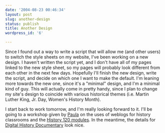 ```yaml
---
date: '2004-08-23 00:46:34'
layout: post
slug: another-design
status: publish
title: Another Design
wordpress_id: '6'

---
```


Since I found out a way to write a script that will allow me (and other users) to switch the style sheets on my website, I've been working on a new design. I haven't written the script yet, and I don't have all of my pages linked to the new style sheet, so my pages will probably look different from each other in the next few days. Hopefully I'll finish the new design, write the script, and decide on which one I want to make the default. I'm leaning more towards the new one, since it's a "minimal" design, and I'm a minimal kind of guy. This will actually come in pretty handy, since I plan to change my site's design to coincide with various historical themes (i.e. Martin Luther King, Jr. Day, Women's History Month).




I start back to work tomorrow, and I'm really looking forward to it. I'll be going to a workshop given by [Paula](http://www.archiva.net) on the uses of weblogs for history classrooms and the [History 120 modules](http://chnm.gmu.edu/history120/). In the meantime, the details for [Digital History Documentary](http://www.archiva.net/hist615ay04/) look nice.
